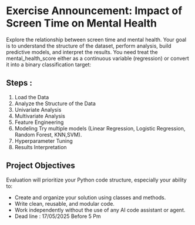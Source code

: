 # Exercise Announcement: Impact of Screen Time on Mental Health

Explore the relationship between screen time and mental health. Your goal is to understand
the structure of the dataset, perform analysis, build predictive models, and interpret the
results. You need treat the mental_health_score either as a continuous variable (regression)
or convert it into a binary classification target:


## Steps : 
1. Load the Data
2. Analyze the Structure of the Data
3. Univariate Analysis
4. Multivariate Analysis
5. Feature Engineering
6. Modeling Try multiple models (Linear Regression, Logistic Regression, Random Forest, KNN,SVM).
7. Hyperparameter Tuning
8. Results Interpretation

## Project Objectives  
Evaluation will prioritize your Python code structure, especially your ability to:
- Create and organize your solution using classes and methods.
- Write clean, reusable, and modular code.
- Work independently without the use of any AI code assistant or agent.
- Dead line : 17/05/2025 Before 5 Pm